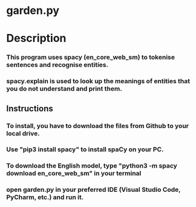 # garden.py

# Description
### This program uses spacy (en_core_web_sm) to tokenise sentences and recognise entities.
### spacy.explain is used to look up the meanings of entities that you do not understand and print them.

## Instructions
### To install, you have to download the files from Github to your local drive.
### Use "pip3 install spacy" to install spaCy on your PC.
### To download the English model, type "python3 -m spacy download en_core_web_sm" in your terminal
### open garden.py in your preferred IDE (Visual Studio Code, PyCharm, etc.) and run it.
